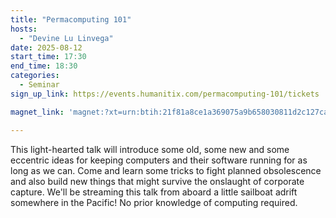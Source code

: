 ```yaml
---
title: "Permacomputing 101"
hosts:
  - "Devine Lu Linvega"
date: 2025-08-12
start_time: 17:30
end_time: 18:30
categories:
  - Seminar
sign_up_link: https://events.humanitix.com/permacomputing-101/tickets

magnet_link: 'magnet:?xt=urn:btih:21f81a8ce1a369075a9b658030811d2c127ca580&dn=Permacomputing-101.mp4&tr=udp%3A%2F%2Ftracker.leechers-paradise.org%3A6969&tr=udp%3A%2F%2Ftracker.coppersurfer.tk%3A6969&tr=udp%3A%2F%2Ftracker.opentrackr.org%3A1337&tr=udp%3A%2F%2Fexplodie.org%3A6969&tr=udp%3A%2F%2Ftracker.empire-js.us%3A1337&tr=wss%3A%2F%2Ftracker.btorrent.xyz&tr=wss%3A%2F%2Ftracker.openwebtorrent.com'

---
```


This light-hearted talk will introduce some old, some new and some eccentric
ideas for keeping computers and their software running for as long as we can.
Come and learn some tricks to fight planned obsolescence and also build new
things that might survive the onslaught of corporate capture. We'll be
streaming this talk from aboard a little sailboat adrift somewhere in the
Pacific! No prior knowledge of computing required.

